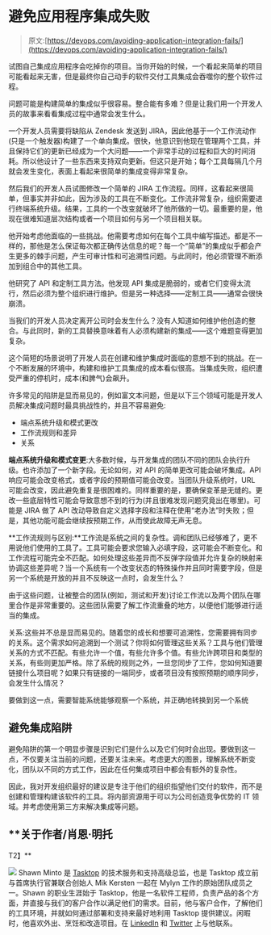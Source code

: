 # 避免应用程序集成失败

> 原文:[https://devops.com/avoiding-application-integration-fails/](https://devops.com/avoiding-application-integration-fails/)

试图自己集成应用程序会吃掉你的项目。当你开始的时候，一个看起来简单的项目可能看起来无害，但是最终你自己动手的软件交付工具集成会吞噬你的整个软件过程。

问题可能是构建简单的集成似乎很容易。整合能有多难？但是让我们用一个开发人员的故事来看看集成过程中通常会发生什么。

一个开发人员需要将缺陷从 Zendesk 发送到 JIRA，因此他基于一个工作流动作(只是一个触发器)构建了一个单向集成。很快，他意识到他现在管理两个工具，并且保持它们的更新已经成为一个大问题——一个非常手动的过程和巨大的时间消耗。所以他设计了一些东西来支持双向更新。但这只是开始；每个工具每隔几个月就会发生变化，表面上看起来很简单的集成变得非常复杂。

然后我们的开发人员试图修改一个简单的 JIRA 工作流程。同样，这看起来很简单，但事实并非如此，因为涉及的工具在不断变化。工作流非常复杂，组织需要进行终端系统升级。结果，工具的一个改变就破坏了他所做的一切。最重要的是，他现在很难知道层次结构或者一个项目如何与另一个项目相关联。

他开始考虑他面临的一些挑战。他需要考虑如何在每个工具中编写描述。都是不一样的，那他是怎么保证每次都正确传达信息的呢？每一个“简单”的集成似乎都会产生更多的棘手问题，产生可审计性和可追溯性问题。与此同时，他必须管理不断添加到组合中的其他工具。

他研究了 API 和定制工具方法。他发现 API 集成是脆弱的，或者它们变得太流行，然后必须为整个组织进行维护。但是另一种选择——定制工具——通常会很快崩溃。

当我们的开发人员决定离开公司时会发生什么？没有人知道如何维护他创造的整合。与此同时，新的工具替换意味着有人必须构建新的集成——这个难题变得更加复杂。

这个简短的场景说明了开发人员在创建和维护集成时面临的意想不到的挑战。在一个不断发展的环境中，构建和维护工具集成的成本看似很高。当集成失败，组织遭受严重的停机时，成本(和脾气)会飙升。

许多常见的陷阱是显而易见的，例如富文本问题，但是以下三个领域可能是开发人员解决集成问题时最具挑战性的，并且不容易避免:

*   端点系统升级和模式更改
*   工作流规则和差异
*   关系

**端点系统升级和模式变更**:大多数时候，与开发集成的团队不同的团队会执行升级。也许添加了一个新字段。无论如何，对 API 的简单更改可能会破坏集成。API 响应可能会改变格式，或者字段的预期值可能会改变。当团队升级系统时，URL 可能会改变，因此避免重复是很困难的。同样重要的是，要确保变革是无缝的。更改一些底层特性可能会导致意想不到的行为(并且很难发现问题究竟出在哪里)。可能是 JIRA 做了 API 改动导致自定义选择字段和注释在使用“老办法”时失败；但是，其他功能可能会继续按预期工作，从而使此故障无声无息。

**工作流规则与区别:**工作流是系统之间的复杂性。调和团队已经够难了，更不用说他们使用的工具了。工具可能会要求您输入必填字段，这可能会不断变化。和工作流程可能完全不匹配。如何处理这些差异而不反弹字段值并允许复杂的映射来协调这些差异呢？当一个系统有一个改变状态的特殊操作并且同时需要字段，但是另一个系统是开放的并且不反映这一点时，会发生什么？

由于这些问题，让被整合的团队(例如，测试和开发)讨论工作流以及两个团队在哪里合作是非常重要的。这些团队需要了解工作流重叠的地方，以便他们能够进行适当的集成。

关系:这些并不总是显而易见的。随着您的成长和想要可追溯性，您需要拥有同步的关系。这个需求如何追溯到一个测试？你将如何管理这些关系？工具与他们管理关系的方式不匹配。有些允许一个值，有些允许多个值。有些允许跨项目和类型的关系，有些则更加严格。除了系统的规则之外，一旦您同步了工件，您如何知道要链接什么项目呢？如果只有链接的一端同步，或者项目没有按照预期的顺序同步，会发生什么情况？

要做到这一点，需要智能系统能够观察一个系统，并正确地转换到另一个系统

## **避免集成陷阱**

避免陷阱的第一个明显步骤是识别它们是什么以及它们何时会出现。要做到这一点，不仅要关注当前的问题，还要关注未来。考虑更大的图景，理解系统不断变化，团队以不同的方式工作，因此在任何集成项目中都会有额外的复杂性。

因此，我对开发组织最好的建议是专注于他们的组织指望他们交付的软件，而不是创建和管理构建该软件的工具。将内部资源用于可以为公司创造竞争优势的 IT 领域。并考虑使用第三方来解决集成等问题。

## **关于作者/肖恩·明托
T2】**

![](../Images/6ad25dda664185011bd97a021fbff003.png) Shawn Minto 是 [Tasktop](https://www.tasktop.com/) 的技术服务和支持高级总监，也是 Tasktop 成立前与首席执行官兼联合创始人 Mik Kersten 一起在 Mylyn 工作的原始团队成员之一。Shawn 的职业生涯始于 Tasktop，他是一名软件工程师，负责产品的各个方面，并直接与我们的客户合作以满足他们的需求。目前，他与客户合作，了解他们的工具环境，并就如何通过部署和支持来最好地利用 Tasktop 提供建议。闲暇时，他喜欢外出、烹饪和改造项目。在 [LinkedIn](https://www.linkedin.com/in/shawnminto/) 和 [Twitter](https://twitter.com/shawnminto) 上与他联系。